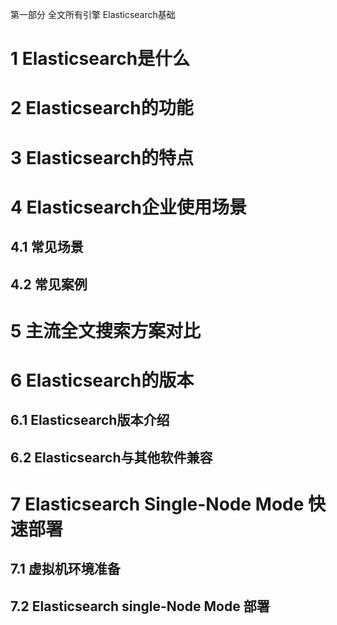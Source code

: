 第一部分 全文所有引擎 Elasticsearch基础

# 1 Elasticsearch是什么

# 2 Elasticsearch的功能

# 3 Elasticsearch的特点

# 4 Elasticsearch企业使用场景

## 4.1 常见场景

## 4.2 常见案例

# 5 主流全文搜索方案对比

# 6 Elasticsearch的版本

## 6.1 Elasticsearch版本介绍

## 6.2 Elasticsearch与其他软件兼容

# 7 Elasticsearch Single-Node Mode 快速部署

## 7.1 虚拟机环境准备

## 7.2 Elasticsearch single-Node Mode 部署